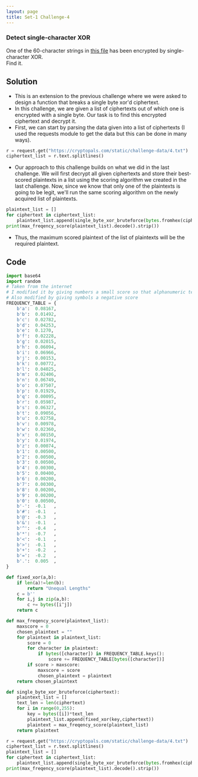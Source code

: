 ```yaml
---
layout: page
title: Set-1 Challenge-4
---
```

### Detect single-character XOR
One of the 60-character strings in [this file](https://cryptopals.com/static/challenge-data/4.txt) has been encrypted by single-character XOR.  
Find it.
## Solution
- This is an extension to the previous challenge where we were asked to design a function that breaks a single byte xor'd ciphertext.
- In this challenge, we are given a list of ciphertexts out of which one is encrypted with a single byte. Our task is to find this encrypted ciphertext and decrypt it.
- First, we can start by parsing the data given into a list of ciphertexts (I used the requests module to get the data but this can be done in many ways).
```python  
r = request.get("https://cryptopals.com/static/challenge-data/4.txt")
ciphertext_list = r.text.splitlines()
```  
- Our approach to this challenge builds on what we did in the last challenge. We will first decrypt all given ciphertexts and store their best-scored plaintexts in a list using the scoring algorithm we created in the last challenge. Now, since we know that only one of the plaintexts is going to be legit, we'll run the same scoring algorithm on the newly acquired list of plaintexts.
```python
plaintext_list = []
for ciphertext in ciphertext_list:
    plaintext_list.append(single_byte_xor_bruteforce(bytes.fromhex(ciphertext)))
print(max_freqency_score(plaintext_list).decode().strip())
```
- Thus, the maximum scored plaintext of the list of plaintexts will be the required plaintext.

## Code  
```python
import base64
import random
# Taken from the internet
# I modified it by giving numbers a small score so that alphanumeric texts can also contribute
# Also modified by giving symbols a negative score
FREQUENCY_TABLE = {
    b'a':  0.08167,
    b'b':  0.01492,
    b'c':  0.02782,
    b'd':  0.04253,
    b'e':  0.1270,
    b'f':  0.02228,
    b'g':  0.02015,
    b'h':  0.06094,
    b'i':  0.06966,
    b'j':  0.00153,
    b'k':  0.00772,
    b'l':  0.04025,
    b'm':  0.02406,
    b'n':  0.06749,
    b'o':  0.07507,
    b'p':  0.01929,
    b'q':  0.00095,
    b'r':  0.05987,
    b's':  0.06327,
    b't':  0.09056,
    b'u':  0.02758,
    b'v':  0.00978,
    b'w':  0.02360,
    b'x':  0.00150,
    b'y':  0.01974,
    b'z':  0.00074,
    b'1':  0.00500,
    b'2':  0.00500,
    b'3':  0.00500,
    b'4':  0.00300,
    b'5':  0.00400,
    b'6':  0.00200,
    b'7':  0.00300,
    b'8':  0.00200,
    b'9':  0.00200,
    b'0':  0.00500,
    b'-':  -0.1   ,
    b'#':  -0.1   ,
    b'@':  -0.3   ,
    b'&':  -0.1   ,
    b'^':  -0.4   ,
    b'*':  -0.7   ,
    b'<':  -0.1   ,
    b'>':  -0.1   ,
    b'+':  -0.2   ,
    b'=':  -0.2   ,
    b'.':  0.005  ,
}

def fixed_xor(a,b):
    if len(a)!=len(b):
        return "Unequal Lengths"
    c = b''
    for i,j in zip(a,b):
        c += bytes([i^j])
    return c

def max_freqency_score(plaintext_list):
    maxscore = 0
    chosen_plaintext = ""
    for plaintext in plaintext_list:
        score = 0
        for character in plaintext:
            if bytes([character]) in FREQUENCY_TABLE.keys():
                score += FREQUENCY_TABLE[bytes([character])]
        if score > maxscore:
            maxscore = score
            chosen_plaintext = plaintext
    return chosen_plaintext

def single_byte_xor_bruteforce(ciphertext):
    plaintext_list = []
    text_len = len(ciphertext)
    for i in range(0,255):
        key = bytes([i])*text_len
        plaintext_list.append(fixed_xor(key,ciphertext))
        plaintext = max_freqency_score(plaintext_list)
    return plaintext

r = request.get("https://cryptopals.com/static/challenge-data/4.txt")
ciphertext_list = r.text.splitlines()
plaintext_list = []
for ciphertext in ciphertext_list:
    plaintext_list.append(single_byte_xor_bruteforce(bytes.fromhex(ciphertext)))
print(max_freqency_score(plaintext_list).decode().strip())
```
